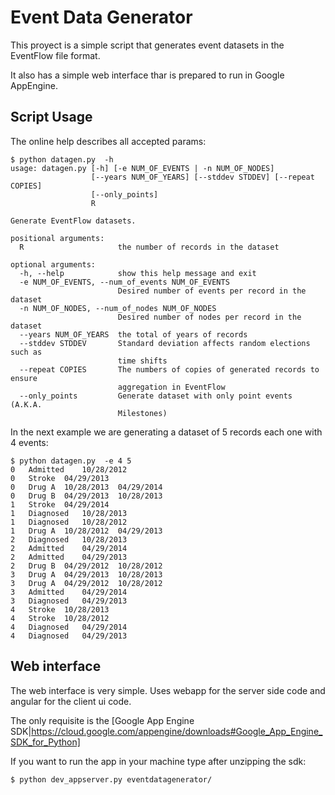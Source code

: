 # Event Data Generator

This proyect is a simple script that generates event datasets in the
EventFlow file format.

It also has a simple web interface thar is prepared to run in Google
AppEngine.

## Script Usage

The online help describes all accepted params: 

```
$ python datagen.py  -h
usage: datagen.py [-h] [-e NUM_OF_EVENTS | -n NUM_OF_NODES]
                  [--years NUM_OF_YEARS] [--stddev STDDEV] [--repeat COPIES]
                  [--only_points]
                  R

Generate EventFlow datasets.

positional arguments:
  R                     the number of records in the dataset

optional arguments:
  -h, --help            show this help message and exit
  -e NUM_OF_EVENTS, --num_of_events NUM_OF_EVENTS
                        Desired number of events per record in the dataset
  -n NUM_OF_NODES, --num_of_nodes NUM_OF_NODES
                        Desired number of nodes per record in the dataset
  --years NUM_OF_YEARS  the total of years of records
  --stddev STDDEV       Standard deviation affects random elections such as
                        time shifts
  --repeat COPIES       The numbers of copies of generated records to ensure
                        aggregation in EventFlow
  --only_points         Generate dataset with only point events (A.K.A.
                        Milestones)

```

In the next example we are generating a dataset of 5 records each one
with 4 events:

```
$ python datagen.py  -e 4 5
0	Admitted	10/28/2012
0	Stroke	04/29/2013
0	Drug A	10/28/2013	04/29/2014
0	Drug B	04/29/2013	10/28/2013
1	Stroke	04/29/2014
1	Diagnosed	10/28/2013
1	Diagnosed	10/28/2012
1	Drug A	10/28/2012	04/29/2013
2	Diagnosed	10/28/2013
2	Admitted	04/29/2014
2	Admitted	04/29/2013
2	Drug B	04/29/2012	10/28/2012
3	Drug A	04/29/2013	10/28/2013
3	Drug A	04/29/2012	10/28/2012
3	Admitted	04/29/2014
3	Diagnosed	04/29/2013
4	Stroke	10/28/2013
4	Stroke	10/28/2012
4	Diagnosed	04/29/2014
4	Diagnosed	04/29/2013

```

## Web interface

The web interface is very simple. Uses webapp for the server side code
and angular for the client ui code.

The only requisite is the [Google App Engine SDK|https://cloud.google.com/appengine/downloads#Google_App_Engine_SDK_for_Python]

If you want to run the app in your machine type after unzipping the sdk: 

```
$ python dev_appserver.py eventdatagenerator/
```
